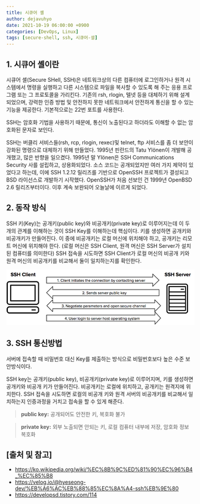 ```yaml
---
title: 시큐어 셸
author: dejavuhyo
date: 2021-10-19 06:00:00 +0900
categories: [DevOps, Linux]
tags: [secure-shell, ssh, 시큐어-셜]
---
```


## 1. 시큐어 셸이란
시큐어 셸(Secure SHell, SSH)은 네트워크상의 다른 컴퓨터에 로그인하거나 원격 시스템에서 명령을 실행하고 다른 시스템으로 파일을 복사할 수 있도록 해 주는 응용 프로그램 또는 그 프로토콜을 가리킨다. 기존의 rsh, rlogin, 텔넷 등을 대체하기 위해 설계되었으며, 강력한 인증 방법 및 안전하지 못한 네트워크에서 안전하게 통신을 할 수 있는 기능을 제공한다. 기본적으로는 22번 포트를 사용한다.

SSH는 암호화 기법을 사용하기 때문에, 통신이 노출된다고 하더라도 이해할 수 없는 암호화된 문자로 보인다.

SSH는 버클리 서비스들(rsh, rcp, rlogin, rexec)및 telnet, ftp 서비스를 좀 더 보안이 강화된 명령으로 대체하기 위해 만들었다. 1995년 핀란드의 Tatu Ylönen이 개발해 공개했고, 많은 반향을 일으켰다. 1995년 말 Ylönen은 SSH Communications Security 사를 설립하고, 상용화되었다. 소스 코드는 공개되었지만 여러 가지 제약이 있었다고 하는데, 이에 SSH 1.2.12 릴리즈를 기반으로 OpenSSH 프로젝트가 결성되고 BSD 라이선스로 개발하기 시작했다. OpenSSH가 처음 선보인 건 1999년 OpenBSD 2.6 릴리즈부터이다. 이후 계속 보완되어 오늘날에 이르게 되었다.

## 2. 동작 방식
SSH 키(Key)는 공개키(public key)와 비공개키(private key)로 이루어지는데 이 두 개의 관계를 이해하는 것이 SSH Key를 이해하는데 핵심이다. 키를 생성하면 공개키와 비공개키가 만들어진다. 이 중에 비공개키는 로컬 머신에 위치해야 하고, 공개키는 리모트 머신에 위치해야 한다. (로컬 머신은 SSH Client, 원격 머신은 SSH Server가 설치된 컴퓨터를 의미한다) SSH 접속을 시도하면 SSH Client가 로컬 머신의 비공개 키와 원격 머신의 비공개키를 비교해서 둘이 일치하는지를 확인한다.

![ssh](/assets/img/2021-10-19-secure-shell/ssh.png)

## 3. SSH 통신방법
서버에 접속할 때 비밀번호 대신 Key를 제출하는 방식으로 비밀번호보다 높은 수준 보안방식이다.

SSH key는 공개키(public key), 비공개키(private key)로 이루어지며, 키를 생성하면 공개키와 비공개 키가 만들어진다. 비공개키는 로컬에 위치하고, 공개키는 원격지에 위치한다. SSH 접속을 시도하면 로컬의 비공개 키와 원격 서버의 비공개키를 비교해서 일치하는지 인증과정을 거치고 접속을 할 수 있게 해준다.

> **public key:** 공개되어도 안전한 키, 복호화 불가

> **private key:** 외부 노출되면 안되는 키, 로컬 컴퓨터 내부에 저장, 암호화 정보 복호화

## [출처 및 참고]
* <https://ko.wikipedia.org/wiki/%EC%8B%9C%ED%81%90%EC%96%B4_%EC%85%B8>
* <https://velog.io/@hyeseong-dev/%EB%A6%AC%EB%88%85%EC%8A%A4-ssh%EB%9E%80>
* <https://developsd.tistory.com/114>
